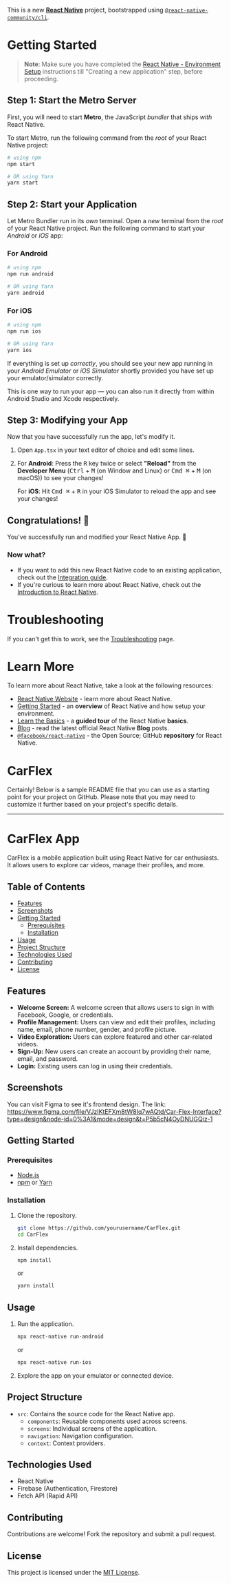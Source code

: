 This is a new [**React Native**](https://reactnative.dev) project, bootstrapped using [`@react-native-community/cli`](https://github.com/react-native-community/cli).

# Getting Started

>**Note**: Make sure you have completed the [React Native - Environment Setup](https://reactnative.dev/docs/environment-setup) instructions till "Creating a new application" step, before proceeding.

## Step 1: Start the Metro Server

First, you will need to start **Metro**, the JavaScript _bundler_ that ships _with_ React Native.

To start Metro, run the following command from the _root_ of your React Native project:

```bash
# using npm
npm start

# OR using Yarn
yarn start
```

## Step 2: Start your Application

Let Metro Bundler run in its _own_ terminal. Open a _new_ terminal from the _root_ of your React Native project. Run the following command to start your _Android_ or _iOS_ app:

### For Android

```bash
# using npm
npm run android

# OR using Yarn
yarn android
```

### For iOS

```bash
# using npm
npm run ios

# OR using Yarn
yarn ios
```

If everything is set up _correctly_, you should see your new app running in your _Android Emulator_ or _iOS Simulator_ shortly provided you have set up your emulator/simulator correctly.

This is one way to run your app — you can also run it directly from within Android Studio and Xcode respectively.

## Step 3: Modifying your App

Now that you have successfully run the app, let's modify it.

1. Open `App.tsx` in your text editor of choice and edit some lines.
2. For **Android**: Press the <kbd>R</kbd> key twice or select **"Reload"** from the **Developer Menu** (<kbd>Ctrl</kbd> + <kbd>M</kbd> (on Window and Linux) or <kbd>Cmd ⌘</kbd> + <kbd>M</kbd> (on macOS)) to see your changes!

   For **iOS**: Hit <kbd>Cmd ⌘</kbd> + <kbd>R</kbd> in your iOS Simulator to reload the app and see your changes!

## Congratulations! :tada:

You've successfully run and modified your React Native App. :partying_face:

### Now what?

- If you want to add this new React Native code to an existing application, check out the [Integration guide](https://reactnative.dev/docs/integration-with-existing-apps).
- If you're curious to learn more about React Native, check out the [Introduction to React Native](https://reactnative.dev/docs/getting-started).

# Troubleshooting

If you can't get this to work, see the [Troubleshooting](https://reactnative.dev/docs/troubleshooting) page.

# Learn More

To learn more about React Native, take a look at the following resources:

- [React Native Website](https://reactnative.dev) - learn more about React Native.
- [Getting Started](https://reactnative.dev/docs/environment-setup) - an **overview** of React Native and how setup your environment.
- [Learn the Basics](https://reactnative.dev/docs/getting-started) - a **guided tour** of the React Native **basics**.
- [Blog](https://reactnative.dev/blog) - read the latest official React Native **Blog** posts.
- [`@facebook/react-native`](https://github.com/facebook/react-native) - the Open Source; GitHub **repository** for React Native.
# CarFlex
Certainly! Below is a sample README file that you can use as a starting point for your project on GitHub. Please note that you may need to customize it further based on your project's specific details.

---

# CarFlex App

CarFlex is a mobile application built using React Native for car enthusiasts. It allows users to explore car videos, manage their profiles, and more.

## Table of Contents
- [Features](#features)
- [Screenshots](#screenshots)
- [Getting Started](#getting-started)
  - [Prerequisites](#prerequisites)
  - [Installation](#installation)
- [Usage](#usage)
- [Project Structure](#project-structure)
- [Technologies Used](#technologies-used)
- [Contributing](#contributing)
- [License](#license)

## Features
- **Welcome Screen:** A welcome screen that allows users to sign in with Facebook, Google, or credentials.
- **Profile Management:** Users can view and edit their profiles, including name, email, phone number, gender, and profile picture.
- **Video Exploration:** Users can explore featured and other car-related videos.
- **Sign-Up:** New users can create an account by providing their name, email, and password.
- **Login:** Existing users can log in using their credentials.

## Screenshots
You can visit Figma to see it's frontend design. The link: https://www.figma.com/file/VJzIKtEFXm8tW8Iq7wAQtd/Car-Flex-Interface?type=design&node-id=0%3A1&mode=design&t=P5b5cN4OyDNUGQiz-1

## Getting Started

### Prerequisites
- [Node.js](https://nodejs.org/)
- [npm](https://www.npmjs.com/) or [Yarn](https://yarnpkg.com/)

### Installation
1. Clone the repository.
   ```bash
   git clone https://github.com/yourusername/CarFlex.git
   cd CarFlex
   ```
2. Install dependencies.
   ```bash
   npm install
   ```
   or
   ```bash
   yarn install
   ```

## Usage
1. Run the application.
   ```bash
   npx react-native run-android
   ```
   or
   ```bash
   npx react-native run-ios
   ```
2. Explore the app on your emulator or connected device.

## Project Structure
- `src`: Contains the source code for the React Native app.
  - `components`: Reusable components used across screens.
  - `screens`: Individual screens of the application.
  - `navigation`: Navigation configuration.
  - `context`: Context providers.

## Technologies Used
- React Native
- Firebase (Authentication, Firestore)
- Fetch API (Rapid API)

## Contributing
Contributions are welcome! Fork the repository and submit a pull request.

## License
This project is licensed under the [MIT License](LICENSE).
